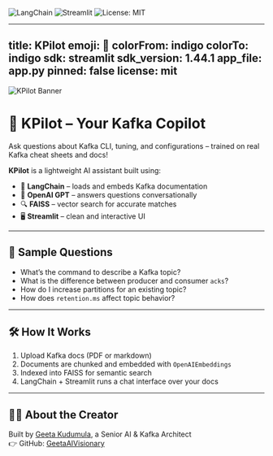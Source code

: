 ![LangChain](https://img.shields.io/badge/Built%20With-LangChain-blue)
![Streamlit](https://img.shields.io/badge/UI-Streamlit-orange)
![License: MIT](https://img.shields.io/badge/License-MIT-green)

---
title: KPilot
emoji: 🚀
colorFrom: indigo
colorTo: indigo
sdk: streamlit
sdk_version: 1.44.1
app_file: app.py
pinned: false
license: mit
---

![KPilot Banner](https://huggingface.co/spaces/GeetaAIVisionary/KPilot/resolve/main/Geeta-KPilot.png)

# 🚀 KPilot – Your Kafka Copilot

Ask questions about Kafka CLI, tuning, and configurations – trained on real Kafka cheat sheets and docs!

**KPilot** is a lightweight AI assistant built using:

- 🧠 **LangChain** – loads and embeds Kafka documentation
- 💬 **OpenAI GPT** – answers questions conversationally
- 🔍 **FAISS** – vector search for accurate matches
- 🖥️ **Streamlit** – clean and interactive UI

---

## 🔎 Sample Questions

- What’s the command to describe a Kafka topic?
- What is the difference between producer and consumer `acks`?
- How do I increase partitions for an existing topic?
- How does `retention.ms` affect topic behavior?

---

## 🛠️ How It Works

1. Upload Kafka docs (PDF or markdown)
2. Documents are chunked and embedded with `OpenAIEmbeddings`
3. Indexed into FAISS for semantic search
4. LangChain + Streamlit runs a chat interface over your docs

---

## 👩‍💻 About the Creator

Built by [Geeta Kudumula](https://www.linkedin.com/in/geeta-kudumula-7963b990/), a Senior AI & Kafka Architect  
👉 GitHub: [GeetaAIVisionary](https://github.com/GeetaAIVisionary)

